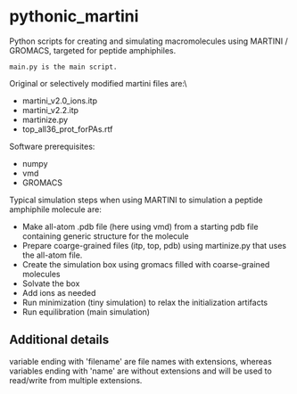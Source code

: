 # pythonic_martini

Python scripts for creating and simulating macromolecules using MARTINI / GROMACS, targeted for peptide amphiphiles.

    main.py is the main script.


Original or selectively modified martini files are:\
- martini_v2.0_ions.itp
- martini_v2.2.itp
- martinize.py
- top_all36_prot_forPAs.rtf


Software prerequisites:
- numpy
- vmd 
- GROMACS

Typical simulation steps when using MARTINI to simulation a peptide amphiphile molecule are:
- Make all-atom .pdb file (here using vmd) from a starting pdb file containing generic structure for the molecule
- Prepare coarge-grained files (itp, top, pdb) using martinize.py that uses the all-atom file. 
- Create the simulation box using gromacs filled with coarse-grained molecules
- Solvate the box
- Add ions as needed 
- Run minimization (tiny simulation) to relax the initialization artifacts
- Run equilibration (main simulation)


## Additional details
variable ending with 'filename' are file names with extensions, whereas variables ending with 'name' are without extensions and will be used to read/write from multiple extensions.


